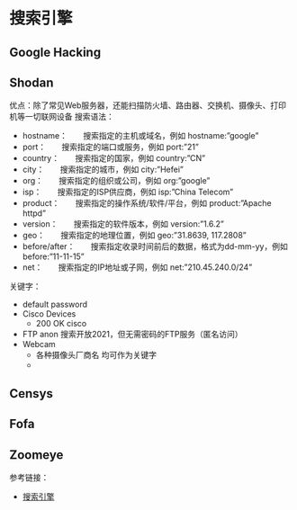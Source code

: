 
# 搜索引擎

## Google Hacking 

## Shodan

优点：除了常见Web服务器，还能扫描防火墙、路由器、交换机、摄像头、打印机等一切联网设备
搜索语法：

- hostname：　　搜索指定的主机或域名，例如 hostname:”google”
- port：　　搜索指定的端口或服务，例如 port:”21”
- country：　　搜索指定的国家，例如 country:”CN”
- city：　　搜索指定的城市，例如 city:”Hefei”
- org：　　搜索指定的组织或公司，例如 org:”google”
- isp：　　搜索指定的ISP供应商，例如 isp:”China Telecom”
- product：　　搜索指定的操作系统/软件/平台，例如 product:”Apache httpd”
- version：　　搜索指定的软件版本，例如 version:”1.6.2”
- geo：　　搜索指定的地理位置，例如 geo:”31.8639, 117.2808”
- before/after：　　搜索指定收录时间前后的数据，格式为dd-mm-yy，例如 before:”11-11-15”
- net：　　搜索指定的IP地址或子网，例如 net:”210.45.240.0/24”

关键字：
- default password
- Cisco Devices
  - 200 OK cisco
- FTP anon 搜索开放2021，但无需密码的FTP服务（匿名访问）
- Webcam
  - 各种摄像头厂商名 均可作为关键字
  - 

## Censys

## Fofa

## Zoomeye

参考链接：
- [搜索引擎](https://thief.one/2017/05/19/1/)